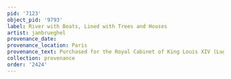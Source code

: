 ```yaml
---
pid: '7123'
object_pid: '9793'
label: River with Boats, Lined with Trees and Houses
artist: janbrueghel
provenance_date:
provenance_location: Paris
provenance_text: Purchased for the Royal Cabinet of King Louis XIV (Lugt 2961)
collection: provenance
order: '2424'
---
```

